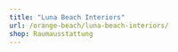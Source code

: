 ```yaml
---
title: "Luna Beach Interiors"
url: /orange-beach/luna-beach-interiors/
shop: Raumausstattung
---
```

